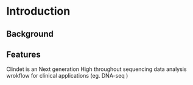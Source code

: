 # Introduction

## Background 

## Features

Clindet is an Next generation High throughout sequencing data  analysis wrokflow for clinical applications (eg. DNA-seq )

